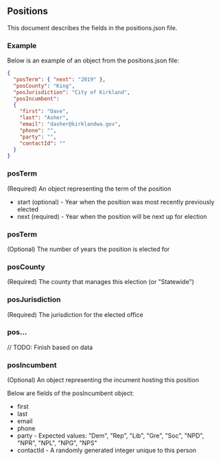 ## Positions
This document describes the fields in the positions.json file.

### Example
Below is an example of an object from the positions.json file:
``` JSON
{
  "posTerm": { "next": "2019" },
  "posCounty": "King",
  "posJurisdiction": "City of Kirkland",
  "posIncumbent": 
  {
    "first": "Dave",
    "last": "Asher",
    "email": "dasher@kirklandwa.gov",
    "phone": "",
    "party": "",
    "contactId": ""
  }
}
```

### posTerm
(Required) An object representing the term of the position
* start (optional) - Year when the position was most recently previously elected 
* next (required) - Year when the position will be next up for election

### posTerm
(Optional) The number of years the position is elected for

### posCounty
(Required) The county that manages this election (or "Statewide")

### posJurisdiction
(Required) The jurisdiction for the elected office

### pos...
// TODO: Finish based on data

### posIncumbent
(Optional) An object representing the incument hosting this position

Below are fields of the posIncumbent object:
* first
* last
* email
* phone
* party - Expected values: "Dem", "Rep", "Lib", "Gre", "Soc", "NPD", "NPR", "NPL", "NPG", "NPS"
* contactId - A randomly generated integer unique to this person

